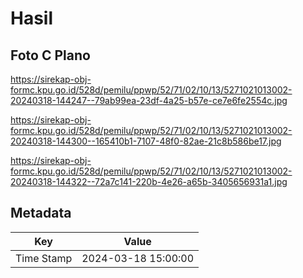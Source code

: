 # Hasil

## Foto C Plano

https://sirekap-obj-formc.kpu.go.id/528d/pemilu/ppwp/52/71/02/10/13/5271021013002-20240318-144247--79ab99ea-23df-4a25-b57e-ce7e6fe2554c.jpg

https://sirekap-obj-formc.kpu.go.id/528d/pemilu/ppwp/52/71/02/10/13/5271021013002-20240318-144300--165410b1-7107-48f0-82ae-21c8b586be17.jpg

https://sirekap-obj-formc.kpu.go.id/528d/pemilu/ppwp/52/71/02/10/13/5271021013002-20240318-144322--72a7c141-220b-4e26-a65b-3405656931a1.jpg


## Metadata

| Key        | Value               |
| ---------- | ------------------- |
| Time Stamp | 2024-03-18 15:00:00 |




